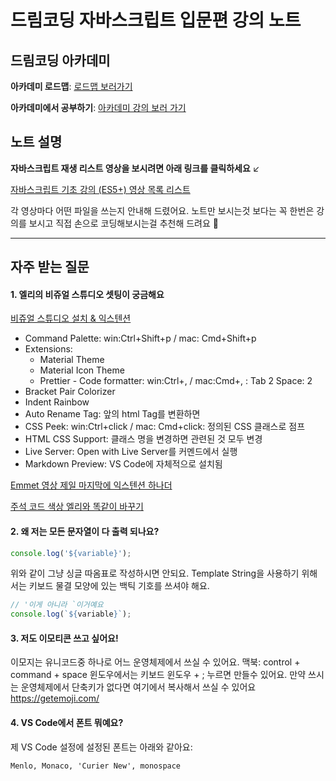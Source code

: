 # 드림코딩 자바스크립트 입문편 강의 노트

## 드림코딩 아카데미

**아카데미 로드맵**: [로드맵 보러가기](https://academy.dream-coding.com/pages/912e50)

**아카데미에서 공부하기**: [아카데미 강의 보러 가기](https://academy.dream-coding.com/)

## 노트 설명

**자바스크립트 재생 리스트 영상을 보시려면 아래 링크를 클릭하세요** ↙

[자바스크립트 기초 강의 (ES5+) 영상 목록 리스트](https://www.youtube.com/playlist?list=PLv2d7VI9OotTVOL4QmPfvJWPJvkmv6h-2)

각 영상마다 어떤 파일을 쓰는지 안내해 드렸어요.
노트만 보시는것 보다는 꼭 한번은 강의를 보시고 직접 손으로 코딩해보시는걸 추천해 드려요 📒

---

## 자주 받는 질문

#### 1. 엘리의 비쥬얼 스튜디오 셋팅이 궁금해요

[비쥬얼 스튜디오 설치 & 익스텐션](https://youtu.be/bS9yTI2fC0w)

* Command Palette: win:Ctrl+Shift+p / mac: Cmd+Shift+p
* Extensions:
  + Material Theme
  + Material Icon Theme  
  + Prettier - Code formatter: win:Ctrl+, / mac:Cmd+, : Tab 2 Space: 2
* Bracket Pair Colorizer
* Indent Rainbow
* Auto Rename Tag: 앞의 html Tag를 변환하면 
* CSS Peek: win:Ctrl+click / mac: Cmd+click: 정의된 CSS 클래스로 점프
* HTML CSS Support: 클래스 명을 변경하면 관련된 것 모두 변경
* Live Server: Open with Live Server를 커멘드에서 실행
* Markdown Preview: VS Code에 자체적으로 설치됨

[Emmet 영상 제일 마지막에 익스텐션 하나더](https://youtu.be/m7wsrVQsVjI)

[주석 코드 색상 엘리와 똑같이 바꾸기](https://youtu.be/2UaKfAz-eEI)

#### 2. 왜 저는 모든 문자열이 다 출력 되나요?

```js
console.log('${variable}');
```

위와 같이 그냥 싱글 따옴표로 작성하시면 안되요.
Template String을 사용하기 위해서는 키보드 물결 모양에 있는 백틱 기호를 쓰셔야 해요.

```js
// '이게 아니라 `이거예요
console.log(`${variable}`);
```

#### 3. 저도 이모티콘 쓰고 싶어요!

이모지는 유니코드중 하나로 어느 운영체제에서 쓰실 수 있어요.
맥북: control + command + space
윈도우에서는 키보드 윈도우 + ; 누르면 만들수 있어요.
만약 쓰시는 운영체제에서 단축키가 없다면 여기에서 복사해서 쓰실 수 있어요 https://getemoji.com/

#### 4. VS Code에서 폰트 뭐예요?

제 VS Code 설정에 설정된 폰트는 아래와 같아요:

```
Menlo, Monaco, 'Curier New', monospace
```

